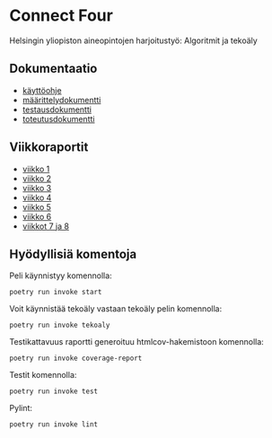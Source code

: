 # Connect Four

Helsingin yliopiston aineopintojen harjoitustyö: Algoritmit ja tekoäly

## Dokumentaatio
- [käyttöohje](dokumentaatio/kayttoohje.md)
- [määrittelydokumentti](dokumentaatio/maarittelydokumentti.md)
- [testausdokumentti](dokumentaatio/testausdokumentti.md)
- [toteutusdokumentti](dokumentaatio/toteutusdokumentti.md)

## Viikkoraportit
- [viikko 1](dokumentaatio/viikkoraportti-1.md)
- [viikko 2](dokumentaatio/viikkoraportti-2.md)
- [viikko 3](dokumentaatio/viikkoraportti-3.md)
- [viikko 4](dokumentaatio/viikkoraportti-4.md)
- [viikko 5](dokumentaatio/viikkoraportti-5.md)
- [viikko 6](dokumentaatio/viikkoraportti-6.md)
- [viikkot 7 ja 8](dokumentaatio/viikkoraportti-7-8.md)

## Hyödyllisiä komentoja
Peli käynnistyy komennolla:
```
poetry run invoke start
```
Voit käynnistää tekoäly vastaan tekoäly pelin komennolla:
```
poetry run invoke tekoaly
```
Testikattavuus raportti generoituu htmlcov-hakemistoon komennolla:
```
poetry run invoke coverage-report
```
Testit komennolla:
```
poetry run invoke test
```
Pylint:
```
poetry run invoke lint
```
